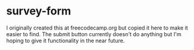 # survey-form
I originally created this at freecodecamp.org but copied it here to make it easier to find. The submit button currently doesn't do anything but I'm hoping to give it functionality in the near future.